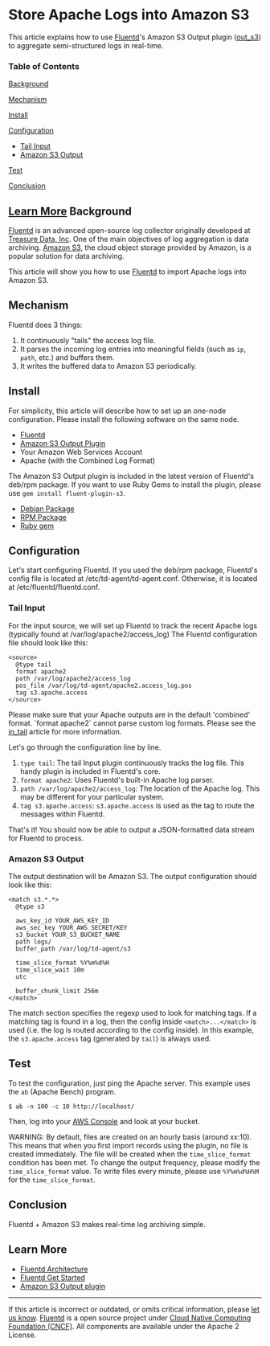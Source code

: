 


Store Apache Logs into Amazon S3
================================

This article explains how to use [Fluentd](http://fluentd.org/)'s Amazon
S3 Output plugin ([out\_s3](out_s3)) to aggregate semi-structured logs
in real-time.


### Table of Contents

[Background](#background)

[Mechanism](#mechanism)

[Install](#install)

[Configuration](#configuration)

-   [Tail Input](#tail-input)
-   [Amazon S3 Output](#amazon-s3-output)

[Test](#test)

[Conclusion](#conclusion)

[Learn More](#learn-more)
Background
----------

[Fluentd](http://fluentd.org/) is an advanced open-source log collector
originally developed at [Treasure Data,
Inc](http://www.treasuredata.com/). One of the main objectives of log
aggregation is data archiving. [Amazon S3](http://aws.amazon.com/s3/),
the cloud object storage provided by Amazon, is a popular solution for
data archiving.

This article will show you how to use [Fluentd](http://fluentd.org/) to
import Apache logs into Amazon S3.

Mechanism
---------

Fluentd does 3 things:

1.  It continuously "tails" the access log file.
2.  It parses the incoming log entries into meaningful fields (such as
    `ip`, `path`, etc.) and buffers them.
3.  It writes the buffered data to Amazon S3 periodically.

Install
-------

For simplicity, this article will describe how to set up an one-node
configuration. Please install the following software on the same node.

-   [Fluentd](http://fluentd.org/)
-   [Amazon S3 Output Plugin](out_s3)
-   Your Amazon Web Services Account
-   Apache (with the Combined Log Format)

The Amazon S3 Output plugin is included in the latest version of
Fluentd's deb/rpm package. If you want to use Ruby Gems to install the
plugin, please use `gem install fluent-plugin-s3`.

-   [Debian Package](install-by-deb)
-   [RPM Package](install-by-rpm)
-   [Ruby gem](install-by-gem)

Configuration
-------------

Let's start configuring Fluentd. If you used the deb/rpm package,
Fluentd's config file is located at /etc/td-agent/td-agent.conf.
Otherwise, it is located at /etc/fluentd/fluentd.conf.

### Tail Input

For the input source, we will set up Fluentd to track the recent Apache
logs (typically found at /var/log/apache2/access\_log) The Fluentd
configuration file should look like this:

``` {.CodeRay}
<source>
  @type tail
  format apache2
  path /var/log/apache2/access_log
  pos_file /var/log/td-agent/apache2.access_log.pos
  tag s3.apache.access
</source>
```
Please make sure that your Apache outputs are in the default
\'combined\' format. \`format apache2\` cannot parse custom log formats.
Please see the [in\_tail](in_tail) article for more information.

Let's go through the configuration line by line.

1.  `type tail`: The tail Input plugin continuously tracks the log file.
    This handy plugin is included in Fluentd's core.
2.  `format apache2`: Uses Fluentd's built-in Apache log parser.
3.  `path /var/log/apache2/access_log`: The location of the Apache log.
    This may be different for your particular system.
4.  `tag s3.apache.access`: `s3.apache.access` is used as the tag to
    route the messages within Fluentd.

That's it! You should now be able to output a JSON-formatted data stream
for Fluentd to process.

### Amazon S3 Output

The output destination will be Amazon S3. The output configuration
should look like this:

``` {.CodeRay}
<match s3.*.*>
  @type s3

  aws_key_id YOUR_AWS_KEY_ID
  aws_sec_key YOUR_AWS_SECRET/KEY
  s3_bucket YOUR_S3_BUCKET_NAME
  path logs/
  buffer_path /var/log/td-agent/s3

  time_slice_format %Y%m%d%H
  time_slice_wait 10m
  utc

  buffer_chunk_limit 256m
</match>
```

The match section specifies the regexp used to look for matching tags.
If a matching tag is found in a log, then the config inside
`<match>...</match>` is used (i.e. the log is routed according to the
config inside). In this example, the `s3.apache.access` tag (generated
by `tail`) is always used.

Test
----

To test the configuration, just ping the Apache server. This example
uses the `ab` (Apache Bench) program.

``` {.CodeRay}
$ ab -n 100 -c 10 http://localhost/
```

Then, log into your [AWS
Console](https://console.aws.amazon.com/s3/home) and look at your
bucket.

WARNING: By default, files are created on an hourly basis (around
xx:10). This means that when you first import records using the plugin,
no file is created immediately. The file will be created when the
`time_slice_format` condition has been met. To change the output
frequency, please modify the `time_slice_format` value. To write files
every minute, please use `%Y%m%d%H%M` for the `time_slice_format`.

Conclusion
----------

Fluentd + Amazon S3 makes real-time log archiving simple.

Learn More
----------

-   [Fluentd Architecture](architecture)
-   [Fluentd Get Started](quickstart)
-   [Amazon S3 Output plugin](out_s3)


------------------------------------------------------------------------

If this article is incorrect or outdated, or omits critical information,
please [let us
know](https://github.com/fluent/fluentd-docs/issues?state=open).
[Fluentd](http://www.fluentd.org/) is a open source project under [Cloud
Native Computing Foundation (CNCF)](https://cncf.io/). All components
are available under the Apache 2 License.
